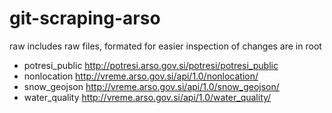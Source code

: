 # git-scraping-arso

raw includes raw files, formated for easier inspection of changes are in root

* potresi_public	http://potresi.arso.gov.si/potresi/potresi_public
* nonlocation	http://vreme.arso.gov.si/api/1.0/nonlocation/
* snow_geojson	http://vreme.arso.gov.si/api/1.0/snow_geojson/
* water_quality	http://vreme.arso.gov.si/api/1.0/water_quality/
